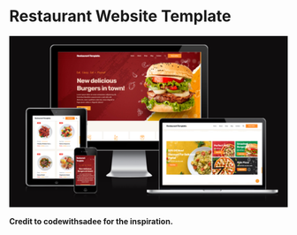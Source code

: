 # Restaurant Website Template

![screenshot](assets/images/responsive.png)

**Credit to codewithsadee for the inspiration.**
